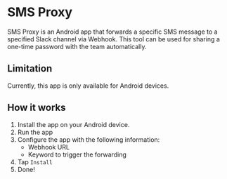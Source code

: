# SMS Proxy

SMS Proxy is an Android app that forwards a specific SMS message to a specified Slack channel via Webhook. This tool can be used for sharing a one-time password with the team automatically.

## Limitation

Currently, this app is only available for Android devices.

## How it works

1. Install the app on your Android device.
2. Run the app
3. Configure the app with the following information:
    - Webhook URL
    - Keyword to trigger the forwarding
4. Tap `Install`
5. Done!

